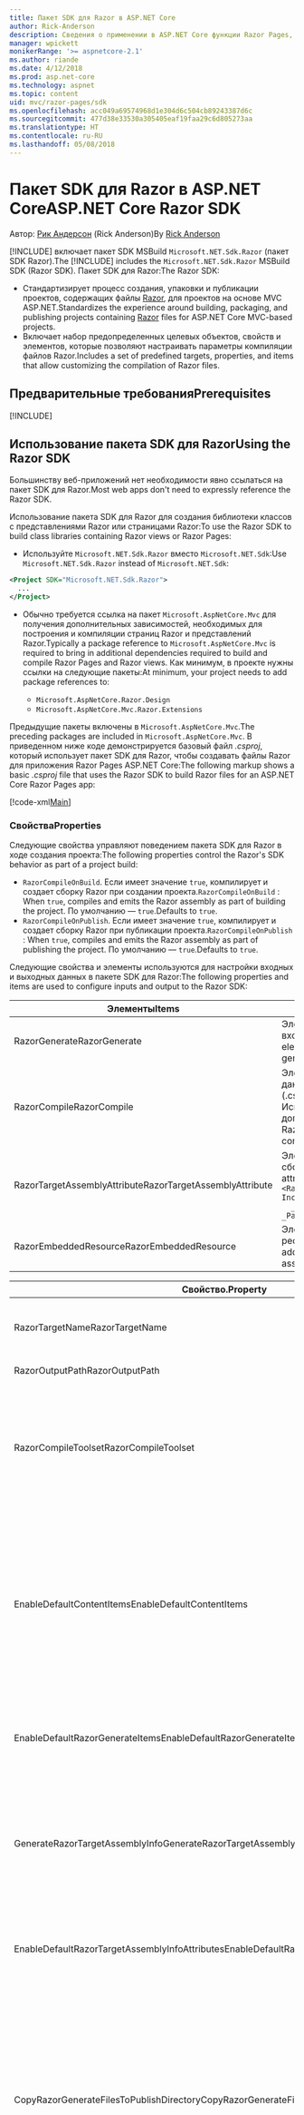 ```yaml
---
title: Пакет SDK для Razor в ASP.NET Core
author: Rick-Anderson
description: Сведения о применении в ASP.NET Core функции Razor Pages, которая делает создание кодов сценариев для страниц проще и эффективнее по сравнению с MVC.
manager: wpickett
monikerRange: '>= aspnetcore-2.1'
ms.author: riande
ms.date: 4/12/2018
ms.prod: asp.net-core
ms.technology: aspnet
ms.topic: content
uid: mvc/razor-pages/sdk
ms.openlocfilehash: acc049a69574968d1e304d6c504cb89243387d6c
ms.sourcegitcommit: 477d38e33530a305405eaf19faa29c6d805273aa
ms.translationtype: HT
ms.contentlocale: ru-RU
ms.lasthandoff: 05/08/2018
---
```

# <a name="aspnet-core-razor-sdk"></a><span data-ttu-id="1bd03-103">Пакет SDK для Razor в ASP.NET Core</span><span class="sxs-lookup"><span data-stu-id="1bd03-103">ASP.NET Core Razor SDK</span></span>

<span data-ttu-id="1bd03-104">Автор: [Рик Андерсон](https://twitter.com/RickAndMSFT) (Rick Anderson)</span><span class="sxs-lookup"><span data-stu-id="1bd03-104">By [Rick Anderson](https://twitter.com/RickAndMSFT)</span></span>

<span data-ttu-id="1bd03-105">[!INCLUDE[](~/includes/2.1-SDK.md)] включает пакет SDK MSBuild `Microsoft.NET.Sdk.Razor` (пакет SDK Razor).</span><span class="sxs-lookup"><span data-stu-id="1bd03-105">The [!INCLUDE[](~/includes/2.1-SDK.md)] includes the `Microsoft.NET.Sdk.Razor` MSBuild SDK (Razor SDK).</span></span> <span data-ttu-id="1bd03-106">Пакет SDK для Razor:</span><span class="sxs-lookup"><span data-stu-id="1bd03-106">The Razor SDK:</span></span>

* <span data-ttu-id="1bd03-107">Стандартизирует процесс создания, упаковки и публикации проектов, содержащих файлы [Razor](xref:mvc/views/razor), для проектов на основе MVC ASP.NET.</span><span class="sxs-lookup"><span data-stu-id="1bd03-107">Standardizes the experience around building, packaging, and publishing projects containing [Razor](xref:mvc/views/razor) files for ASP.NET Core MVC-based projects.</span></span>
* <span data-ttu-id="1bd03-108">Включает набор предопределенных целевых объектов, свойств и элементов, которые позволяют настраивать параметры компиляции файлов Razor.</span><span class="sxs-lookup"><span data-stu-id="1bd03-108">Includes a set of predefined targets, properties, and items that allow customizing the compilation of Razor files.</span></span>

## <a name="prerequisites"></a><span data-ttu-id="1bd03-109">Предварительные требования</span><span class="sxs-lookup"><span data-stu-id="1bd03-109">Prerequisites</span></span>

[!INCLUDE[](~/includes/2.1-SDK.md)]

## <a name="using-the-razor-sdk"></a><span data-ttu-id="1bd03-110">Использование пакета SDK для Razor</span><span class="sxs-lookup"><span data-stu-id="1bd03-110">Using the Razor SDK</span></span>

<span data-ttu-id="1bd03-111">Большинству веб-приложений нет необходимости явно ссылаться на пакет SDK для Razor.</span><span class="sxs-lookup"><span data-stu-id="1bd03-111">Most web apps don't need to expressly reference the Razor SDK.</span></span> 

<span data-ttu-id="1bd03-112">Использование пакета SDK для Razor для создания библиотеки классов с представлениями Razor или страницами Razor:</span><span class="sxs-lookup"><span data-stu-id="1bd03-112">To use the Razor SDK to build class libraries containing Razor views or Razor Pages:</span></span>

* <span data-ttu-id="1bd03-113">Используйте `Microsoft.NET.Sdk.Razor` вместо `Microsoft.NET.Sdk`:</span><span class="sxs-lookup"><span data-stu-id="1bd03-113">Use `Microsoft.NET.Sdk.Razor` instead of `Microsoft.NET.Sdk`:</span></span>
```xml
<Project SDK="Microsoft.NET.Sdk.Razor">
  ...
</Project>
```

* <span data-ttu-id="1bd03-114">Обычно требуется ссылка на пакет `Microsoft.AspNetCore.Mvc` для получения дополнительных зависимостей, необходимых для построения и компиляции страниц Razor и представлений Razor.</span><span class="sxs-lookup"><span data-stu-id="1bd03-114">Typically a package reference to `Microsoft.AspNetCore.Mvc` is required to bring in additional dependencies required to build and compile Razor Pages and Razor views.</span></span> <span data-ttu-id="1bd03-115">Как минимум, в проекте нужны ссылки на следующие пакеты:</span><span class="sxs-lookup"><span data-stu-id="1bd03-115">At minimum, your project needs to add package references to:</span></span>

    * `Microsoft.AspNetCore.Razor.Design` 
    * `Microsoft.AspNetCore.Mvc.Razor.Extensions`
    
 <span data-ttu-id="1bd03-116">Предыдущие пакеты включены в `Microsoft.AspNetCore.Mvc`.</span><span class="sxs-lookup"><span data-stu-id="1bd03-116">The preceding packages are included in `Microsoft.AspNetCore.Mvc`.</span></span> <span data-ttu-id="1bd03-117">В приведенном ниже коде демонстрируется базовый файл *.csproj*, который использует пакет SDK для Razor, чтобы создавать файлы Razor для приложения Razor Pages ASP.NET Core:</span><span class="sxs-lookup"><span data-stu-id="1bd03-117">The following markup shows a basic *.csproj* file that uses the Razor SDK to build Razor files for an ASP.NET Core Razor Pages app:</span></span>
    
 [!code-xml[Main](sdk/sample/RazorSDK.csproj)]

### <a name="properties"></a><span data-ttu-id="1bd03-118">Свойства</span><span class="sxs-lookup"><span data-stu-id="1bd03-118">Properties</span></span>

<span data-ttu-id="1bd03-119">Следующие свойства управляют поведением пакета SDK для Razor в ходе создания проекта:</span><span class="sxs-lookup"><span data-stu-id="1bd03-119">The following properties control the Razor's SDK behavior as part of a project build:</span></span>

* <span data-ttu-id="1bd03-120">`RazorCompileOnBuild`. Если имеет значение `true`, компилирует и создает сборку Razor при создании проекта.</span><span class="sxs-lookup"><span data-stu-id="1bd03-120">`RazorCompileOnBuild` : When `true`, compiles and emits the Razor assembly as part of building the project.</span></span> <span data-ttu-id="1bd03-121">По умолчанию — `true`.</span><span class="sxs-lookup"><span data-stu-id="1bd03-121">Defaults to `true`.</span></span>
* <span data-ttu-id="1bd03-122">`RazorCompileOnPublish`. Если имеет значение `true`, компилирует и создает сборку Razor при публикации проекта.</span><span class="sxs-lookup"><span data-stu-id="1bd03-122">`RazorCompileOnPublish` : When `true`, compiles and emits the Razor assembly as part of publishing the project.</span></span> <span data-ttu-id="1bd03-123">По умолчанию — `true`.</span><span class="sxs-lookup"><span data-stu-id="1bd03-123">Defaults to `true`.</span></span>

<span data-ttu-id="1bd03-124">Следующие свойства и элементы используются для настройки входных и выходных данных в пакете SDK для Razor:</span><span class="sxs-lookup"><span data-stu-id="1bd03-124">The following properties and items are used to configure inputs and output to the Razor SDK:</span></span>

| <span data-ttu-id="1bd03-125">Элементы</span><span class="sxs-lookup"><span data-stu-id="1bd03-125">Items</span></span>                                         | <span data-ttu-id="1bd03-126">Описание:</span><span class="sxs-lookup"><span data-stu-id="1bd03-126">Description</span></span>                                                                   |
| ------------                                  | -------------                                                                 |
| <span data-ttu-id="1bd03-127">RazorGenerate</span><span class="sxs-lookup"><span data-stu-id="1bd03-127">RazorGenerate</span></span>                                 | <span data-ttu-id="1bd03-128">Элементы (файлы *.cshtml*), которые являются входными данными для целей создания кода.</span><span class="sxs-lookup"><span data-stu-id="1bd03-128">Item elements (*.cshtml* files) that are inputs to code generation targets.</span></span> |
| <span data-ttu-id="1bd03-129">RazorCompile</span><span class="sxs-lookup"><span data-stu-id="1bd03-129">RazorCompile</span></span>                                  | <span data-ttu-id="1bd03-130">Элементы (CS-файлы), которые являются входными данными для целей компиляции Razor.</span><span class="sxs-lookup"><span data-stu-id="1bd03-130">Item elements (.cs files) that are inputs to  Razor compilation targets.</span></span> <span data-ttu-id="1bd03-131">Используйте этот ItemGroup, чтобы указать дополнительные файлы для компиляции в сборку Razor.</span><span class="sxs-lookup"><span data-stu-id="1bd03-131">Use this ItemGroup to specify additional files to be compiled in to the Razor assembly.</span></span> |
| <span data-ttu-id="1bd03-132">RazorTargetAssemblyAttribute</span><span class="sxs-lookup"><span data-stu-id="1bd03-132">RazorTargetAssemblyAttribute</span></span>                  | <span data-ttu-id="1bd03-133">Элементы, используемые для создания атрибутов для сборки Razor.</span><span class="sxs-lookup"><span data-stu-id="1bd03-133">Item elements used to code generate attributes for the Razor assembly.</span></span> <span data-ttu-id="1bd03-134">Пример:</span><span class="sxs-lookup"><span data-stu-id="1bd03-134">For example:</span></span>  <br />`<RazorAssemblyAttribute ` <br />  `Include="System.Reflection.AssemblyMetadataAttribute"`<br />`  _Parameter1="BuildSource" _Parameter2="https://docs.asp.net/">` |
| <span data-ttu-id="1bd03-135">RazorEmbeddedResource</span><span class="sxs-lookup"><span data-stu-id="1bd03-135">RazorEmbeddedResource</span></span>                         | <span data-ttu-id="1bd03-136">Элементы, добавленные в качестве внедренных ресурсов к созданной сборке Razor</span><span class="sxs-lookup"><span data-stu-id="1bd03-136">Item elements added as embedded resources to the generated Razor assembly</span></span> |

| <span data-ttu-id="1bd03-137">Свойство.</span><span class="sxs-lookup"><span data-stu-id="1bd03-137">Property</span></span>                                      | <span data-ttu-id="1bd03-138">Описание:</span><span class="sxs-lookup"><span data-stu-id="1bd03-138">Description</span></span>                                                                   |
| ------------                                  | -------------                                                                 |
| <span data-ttu-id="1bd03-139">RazorTargetName</span><span class="sxs-lookup"><span data-stu-id="1bd03-139">RazorTargetName</span></span>                               | <span data-ttu-id="1bd03-140">Имя файла (без расширения) для сборки, созданной Razor.</span><span class="sxs-lookup"><span data-stu-id="1bd03-140">File name (without extension) of the assembly produced by Razor.</span></span> | 
| <span data-ttu-id="1bd03-141">RazorOutputPath</span><span class="sxs-lookup"><span data-stu-id="1bd03-141">RazorOutputPath</span></span>                               | <span data-ttu-id="1bd03-142">Выходной каталог Razor.</span><span class="sxs-lookup"><span data-stu-id="1bd03-142">The Razor output directory.</span></span>                                      |
| <span data-ttu-id="1bd03-143">RazorCompileToolset</span><span class="sxs-lookup"><span data-stu-id="1bd03-143">RazorCompileToolset</span></span>                           | <span data-ttu-id="1bd03-144">Используется для определения набора инструментов для построения сборки Razor.</span><span class="sxs-lookup"><span data-stu-id="1bd03-144">Used to determine the toolset used to build the Razor assembly.</span></span> <span data-ttu-id="1bd03-145">Допустимые значения: `Implicit` и `PrecompilationTool`.</span><span class="sxs-lookup"><span data-stu-id="1bd03-145">Valid values are `Implicit`, , and `PrecompilationTool`.</span></span> |
| <span data-ttu-id="1bd03-146">EnableDefaultContentItems</span><span class="sxs-lookup"><span data-stu-id="1bd03-146">EnableDefaultContentItems</span></span>                     | <span data-ttu-id="1bd03-147">При значении `true` включает определенные типы файлов, например файлы *.cshtml*, в качестве содержимого в проекте.</span><span class="sxs-lookup"><span data-stu-id="1bd03-147">When `true`, includes certain file types, such as *.cshtml* files, as content in the project.</span></span> <span data-ttu-id="1bd03-148">При ссылке через Microsoft.NET.Sdk.Web также включает все файлы в *wwwroot* и файлы конфигурации.</span><span class="sxs-lookup"><span data-stu-id="1bd03-148">When referenced via Microsoft.NET.Sdk.Web, also includes all files under *wwwroot*, and config files.</span></span>         |
| <span data-ttu-id="1bd03-149">EnableDefaultRazorGenerateItems</span><span class="sxs-lookup"><span data-stu-id="1bd03-149">EnableDefaultRazorGenerateItems</span></span>               | <span data-ttu-id="1bd03-150">При значении `true` включает файлы *.cshtml* из элементов `Content` в элементы `RazorGenerate`.</span><span class="sxs-lookup"><span data-stu-id="1bd03-150">When `true`, includes *.cshtml* files from `Content` items in `RazorGenerate` items.</span></span> |
| <span data-ttu-id="1bd03-151">GenerateRazorTargetAssemblyInfo</span><span class="sxs-lookup"><span data-stu-id="1bd03-151">GenerateRazorTargetAssemblyInfo</span></span>               | <span data-ttu-id="1bd03-152">При значении `true` создает файл *.cs* с атрибутами, заданными `RazorAssemblyAttribute`, и включает его в выходные данные компиляции.</span><span class="sxs-lookup"><span data-stu-id="1bd03-152">When `true`, generates a *.cs* file containing attributes specified by `RazorAssemblyAttribute` and includes it in the compile output.</span></span> |
| <span data-ttu-id="1bd03-153">EnableDefaultRazorTargetAssemblyInfoAttributes</span><span class="sxs-lookup"><span data-stu-id="1bd03-153">EnableDefaultRazorTargetAssemblyInfoAttributes</span></span> | <span data-ttu-id="1bd03-154">При значении `true` добавляет стандартный набор атрибутов сборки в `RazorAssemblyAttribute`.</span><span class="sxs-lookup"><span data-stu-id="1bd03-154">When `true`, adds a default set of assembly attributes to `RazorAssemblyAttribute`.</span></span> |
| <span data-ttu-id="1bd03-155">CopyRazorGenerateFilesToPublishDirectory</span><span class="sxs-lookup"><span data-stu-id="1bd03-155">CopyRazorGenerateFilesToPublishDirectory</span></span>       | <span data-ttu-id="1bd03-156">При значении `true` копирует элементы RazorGenerate (файлы *.cshtml*) в каталог публикации.</span><span class="sxs-lookup"><span data-stu-id="1bd03-156">When `true`, copies RazorGenerate items (*.cshtml*) files to the publish directory.</span></span> <span data-ttu-id="1bd03-157">Обычно опубликованному приложению не нужны файлы Razor, если они участвуют в компиляции во время сборки или публикации.</span><span class="sxs-lookup"><span data-stu-id="1bd03-157">Typically Razor files are not needed for a published application if they participate in compilation at build-time or publish-time.</span></span> <span data-ttu-id="1bd03-158">По умолчанию — `false`.</span><span class="sxs-lookup"><span data-stu-id="1bd03-158">Defaults to `false`.</span></span> |
| <span data-ttu-id="1bd03-159">CopyRefAssembliesToPublishDirectory</span><span class="sxs-lookup"><span data-stu-id="1bd03-159">CopyRefAssembliesToPublishDirectory</span></span>            | <span data-ttu-id="1bd03-160">При значении `true` копирует элементы базовой сборки в каталог публикации.</span><span class="sxs-lookup"><span data-stu-id="1bd03-160">When `true`, copy reference assembly items to the publish directory.</span></span> <span data-ttu-id="1bd03-161">Обычно опубликованному приложению не нужны базовые сборки, если компиляция Razor происходит во время сборки или публикации.</span><span class="sxs-lookup"><span data-stu-id="1bd03-161">Typically reference assemblies are not needed for a published application if Razor compilation occurs at build-time or publish-time.</span></span> <span data-ttu-id="1bd03-162">Установите значение `true`, если опубликованным приложениям требуется компиляция среды выполнения, например, в среде выполнения изменяются cshtml-файлы или используются встроенные представления.</span><span class="sxs-lookup"><span data-stu-id="1bd03-162">Set to `true`, if your published application requires runtime compilation, for example, modifies cshtml files at runtime, or uses embedded views.</span></span> <span data-ttu-id="1bd03-163">По умолчанию — `false`.</span><span class="sxs-lookup"><span data-stu-id="1bd03-163">Defaults to `false`.</span></span> |
| <span data-ttu-id="1bd03-164">IncludeRazorContentInPack</span><span class="sxs-lookup"><span data-stu-id="1bd03-164">IncludeRazorContentInPack</span></span>                      | <span data-ttu-id="1bd03-165">При значении `true` все элементы содержимого Razor (файлы *.cshtml*) будут помечены для включения в создаваемый пакет NuGet.</span><span class="sxs-lookup"><span data-stu-id="1bd03-165">When `true`, all Razor content items (*.cshtml* files) will be marked for inclusion in the generated NuGet package.</span></span> <span data-ttu-id="1bd03-166">По умолчанию — `false`.</span><span class="sxs-lookup"><span data-stu-id="1bd03-166">Defaults to `false`.</span></span> |
| <span data-ttu-id="1bd03-167">EmbedRazorGenerateSources</span><span class="sxs-lookup"><span data-stu-id="1bd03-167">EmbedRazorGenerateSources</span></span> | <span data-ttu-id="1bd03-168">При значении `true` добавляет элементы RazorGenerate (*.cshtml*) в виде внедренных файлов к создаваемой сборке Razor.</span><span class="sxs-lookup"><span data-stu-id="1bd03-168">When `true`, adds RazorGenerate (*.cshtml*) items as embedded files to the generated Razor assembly.</span></span> <span data-ttu-id="1bd03-169">По умолчанию — `false`.</span><span class="sxs-lookup"><span data-stu-id="1bd03-169">Defaults to `false`.</span></span> |
| <span data-ttu-id="1bd03-170">UseRazorBuildServer</span><span class="sxs-lookup"><span data-stu-id="1bd03-170">UseRazorBuildServer</span></span>                           | <span data-ttu-id="1bd03-171">При значении `true` использует серверный процесс постоянной сборки для разгрузки работы по созданию кода.</span><span class="sxs-lookup"><span data-stu-id="1bd03-171">When `true`, uses a persistent build server process to offload code generation work.</span></span> <span data-ttu-id="1bd03-172">По умолчанию используется значение `UseSharedCompilation`.</span><span class="sxs-lookup"><span data-stu-id="1bd03-172">Defaults to the value of `UseSharedCompilation`.</span></span> |

### <a name="targets"></a><span data-ttu-id="1bd03-173">Целевые объекты</span><span class="sxs-lookup"><span data-stu-id="1bd03-173">Targets</span></span>
<span data-ttu-id="1bd03-174">Пакет SDK для Razor определяет два основных целевых объекта:</span><span class="sxs-lookup"><span data-stu-id="1bd03-174">The Razor SDK defines two primary targets:</span></span>

* <span data-ttu-id="1bd03-175">`RazorGenerate` создает файлы *.cs* из элементов RazorGenerate.</span><span class="sxs-lookup"><span data-stu-id="1bd03-175">`RazorGenerate` - Code generates *.cs* files from RazorGenerate item elements.</span></span> <span data-ttu-id="1bd03-176">Используйте свойство `RazorGenerateDependsOn`, чтобы указать дополнительные целевые объекты, которые могут выполняться до или после этого целевого объекта.</span><span class="sxs-lookup"><span data-stu-id="1bd03-176">Use `RazorGenerateDependsOn` property to specify additional targets that can run before or after this target.</span></span>
* <span data-ttu-id="1bd03-177">`RazorCompile` компилирует созданные файлы *.cs* в сборку Razor.</span><span class="sxs-lookup"><span data-stu-id="1bd03-177">`RazorCompile` - Compiles generated *.cs* files in to a Razor assembly.</span></span> <span data-ttu-id="1bd03-178">Используйте `RazorCompileDependsOn`, чтобы указать дополнительные целевые объекты, которые могут выполняться до или после этого целевого объекта.</span><span class="sxs-lookup"><span data-stu-id="1bd03-178">Use `RazorCompileDependsOn` to specify additional targets that can run before or after this target.</span></span>
